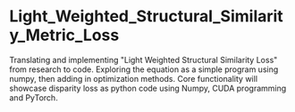 # Light_Weighted_Structural_Similarity_Metric_Loss
Translating and implementing "Light Weighted Structural Similarity Loss" from research to code. Exploring the equation as a simple program using numpy, then adding in optimization methods. Core functionality will showcase disparity loss as python code using Numpy, CUDA programming and PyTorch.
